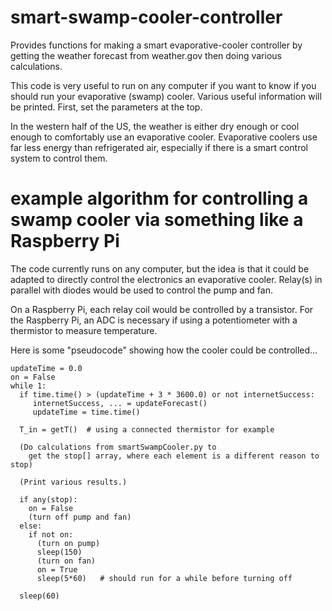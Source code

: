 # smart-swamp-cooler-controller
Provides functions for making a smart evaporative-cooler controller by getting the weather forecast from weather.gov then doing various calculations.

This code is very useful to run on any computer if you want to know if you should run your evaporative (swamp) cooler. Various useful information will be printed. First, set the parameters at the top.

In the western half of the US, the weather is either dry enough or cool enough to comfortably use an evaporative cooler. Evaporative coolers use far less energy than refrigerated air, especially if there is a smart control system to control them.


# example algorithm for controlling a swamp cooler via something like a Raspberry Pi
The code currently runs on any computer, but the idea is that it could be adapted to directly control the electronics an evaporative cooler. Relay(s) in parallel with diodes would be used to control the pump and fan.

On a Raspberry Pi, each relay coil would be controlled by a transistor. For the Raspberry Pi, an ADC is necessary if using a potentiometer with a thermistor to measure temperature.

Here is some "pseudocode" showing how the cooler could be controlled...
```
updateTime = 0.0
on = False
while 1:
  if time.time() > (updateTime + 3 * 3600.0) or not internetSuccess:
     internetSuccess, ... = updateForecast()
     updateTime = time.time()

  T_in = getT()  # using a connected thermistor for example

  (Do calculations from smartSwampCooler.py to
    get the stop[] array, where each element is a different reason to stop)

  (Print various results.)

  if any(stop):
    on = False
    (turn off pump and fan)
  else:
    if not on:
      (turn on pump)
      sleep(150)
      (turn on fan)
      on = True
      sleep(5*60)   # should run for a while before turning off

  sleep(60)
```
